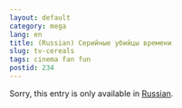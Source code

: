 ```yaml
---
layout: default
category: mega
lang: en
title: (Russian) Серийные убийцы времени
slug: tv-cereals
tags: cinema fan fun 
postid: 234
---
```

<p>Sorry, this entry is only available in <a href="/mega/export/getposts.php">Russian</a>.</p>